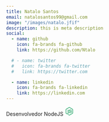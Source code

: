 ```yaml
---
title: Natalo Santos
email: natalosantos99@gmail.com
image: "/images/natalo.jfif"
description: this is meta description
social:
  - name: github
    icon: fa-brands fa-github
    link: https://github.com/Ntalo

  # - name: twitter
  #   icon: fa-brands fa-twitter
  #   link: https://twitter.com

  - name: linkedin
    icon: fa-brands fa-linkedin
    link: https://linkedin.com
---
```


Desenvolvedor NodeJS <svg style="display: inline-block" xmlns="http://www.w3.org/2000/svg" x="0px" y="0px" width="25" height="25" viewBox="0 0 48 48">
<path fill="#21a366" d="M24.007,45.419c-0.574,0-1.143-0.15-1.646-0.44l-5.24-3.103c-0.783-0.438-0.401-0.593-0.143-0.682	c1.044-0.365,1.255-0.448,2.369-1.081c0.117-0.067,0.27-0.043,0.39,0.028l4.026,2.389c0.145,0.079,0.352,0.079,0.486,0l15.697-9.061	c0.145-0.083,0.24-0.251,0.24-0.424V14.932c0-0.181-0.094-0.342-0.243-0.432L24.253,5.446c-0.145-0.086-0.338-0.086-0.483,0	L8.082,14.499c-0.152,0.086-0.249,0.255-0.249,0.428v18.114c0,0.173,0.094,0.338,0.244,0.42l4.299,2.483	c2.334,1.167,3.76-0.208,3.76-1.591V16.476c0-0.255,0.2-0.452,0.456-0.452h1.988c0.248,0,0.452,0.196,0.452,0.452v17.886	c0,3.112-1.697,4.9-4.648,4.9c-0.908,0-1.623,0-3.619-0.982l-4.118-2.373C5.629,35.317,5,34.216,5,33.042V14.928	c0-1.179,0.629-2.279,1.646-2.861L22.36,3.002c0.994-0.562,2.314-0.562,3.301,0l15.694,9.069C42.367,12.656,43,13.753,43,14.932	v18.114c0,1.175-0.633,2.271-1.646,2.861L25.66,44.971c-0.503,0.291-1.073,0.44-1.654,0.44"></path><path fill="#21a366" d="M28.856,32.937c-6.868,0-8.308-3.153-8.308-5.797c0-0.251,0.203-0.452,0.455-0.452h2.028	c0.224,0,0.413,0.163,0.448,0.384c0.306,2.066,1.218,3.108,5.371,3.108c3.308,0,4.715-0.747,4.715-2.502	c0-1.01-0.401-1.76-5.54-2.263c-4.299-0.424-6.955-1.371-6.955-4.809c0-3.167,2.672-5.053,7.147-5.053	c5.026,0,7.517,1.745,7.831,5.493c0.012,0.13-0.035,0.255-0.122,0.35c-0.086,0.09-0.208,0.145-0.334,0.145h-2.039	c-0.212,0-0.397-0.149-0.44-0.354c-0.491-2.173-1.678-2.868-4.904-2.868c-3.611,0-4.031,1.257-4.031,2.2	c0,1.143,0.495,1.477,5.367,2.122c4.825,0.64,7.116,1.544,7.116,4.935c0,3.418-2.853,5.379-7.827,5.379"></path>
</svg>
